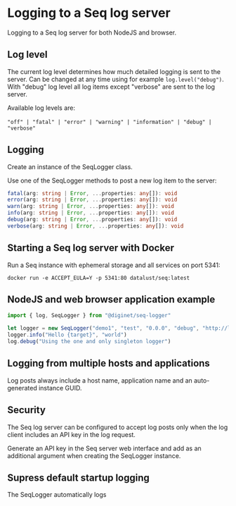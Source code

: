 # Logging to a Seq log server

Logging to a Seq log server for both NodeJS and browser.

## Log level

The current log level determines how much detailed logging is sent to the server. Can be changed at any time using for example `log.level("debug")`. With "debug" log level all log items except "verbose" are sent to the log server.

Available log levels are:

​	`"off" | "fatal" | "error" | "warning" | "information" | "debug" | "verbose"`

## Logging

Create an instance of the SeqLogger class.

Use one of the SeqLogger methods to post a new log item to the server:

```typescript
fatal(arg: string | Error, ...properties: any[]): void
error(arg: string | Error, ...properties: any[]): void
warn(arg: string | Error, ...properties: any[]): void
info(arg: string | Error, ...properties: any[]): void
debug(arg: string | Error, ...properties: any[]): void
verbose(arg: string | Error, ...properties: any[]): void 
```

## Starting a Seq log server with Docker

Run a Seq instance with ephemeral storage and all services on port 5341:

`docker run -e ACCEPT_EULA=Y -p 5341:80 datalust/seq:latest`

## NodeJS and web browser application example

```typescript
import { log, SeqLogger } from "@diginet/seq-logger"

let logger = new SeqLogger("demo1", "test", "0.0.0", "debug", "http://localhost:5341")
logger.info("Hello {target}", "world")
log.debug("Using the one and only singleton logger")
```

## Logging from multiple hosts and applications

Log posts always include a host name, application name and an auto-generated instance GUID.

## Security

The Seq log server can be configured to accept log posts only when the log client includes an API key in the log request.

Generate an API key in the Seq server web interface and add as an additional argument when creating the SeqLogger instance.

## Supress default startup logging

The SeqLogger automatically logs 